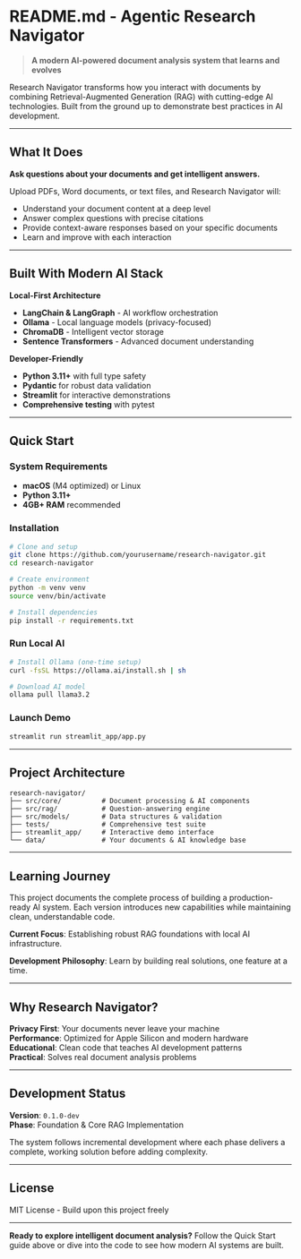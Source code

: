 # **README.md - Agentic Research Navigator**

> **A modern AI-powered document analysis system that learns and evolves**

Research Navigator transforms how you interact with documents by combining Retrieval-Augmented Generation (RAG) with cutting-edge AI technologies. Built from the ground up to demonstrate best practices in AI development.

---

## What It Does

**Ask questions about your documents and get intelligent answers.**

Upload PDFs, Word documents, or text files, and Research Navigator will:
- Understand your document content at a deep level
- Answer complex questions with precise citations
- Provide context-aware responses based on your specific documents
- Learn and improve with each interaction

---

## Built With Modern AI Stack

**Local-First Architecture**
- **LangChain & LangGraph** - AI workflow orchestration
- **Ollama** - Local language models (privacy-focused)
- **ChromaDB** - Intelligent vector storage
- **Sentence Transformers** - Advanced document understanding

**Developer-Friendly**
- **Python 3.11+** with full type safety
- **Pydantic** for robust data validation
- **Streamlit** for interactive demonstrations
- **Comprehensive testing** with pytest

---

## Quick Start

### System Requirements
- **macOS** (M4 optimized) or Linux
- **Python 3.11+**
- **4GB+ RAM** recommended

### Installation

```bash
# Clone and setup
git clone https://github.com/yourusername/research-navigator.git
cd research-navigator

# Create environment
python -m venv venv
source venv/bin/activate

# Install dependencies
pip install -r requirements.txt
```

### Run Local AI
```bash
# Install Ollama (one-time setup)
curl -fsSL https://ollama.ai/install.sh | sh

# Download AI model
ollama pull llama3.2
```

### Launch Demo
```bash
streamlit run streamlit_app/app.py
```

---

## Project Architecture

```
research-navigator/
├── src/core/          # Document processing & AI components
├── src/rag/           # Question-answering engine
├── src/models/        # Data structures & validation
├── tests/             # Comprehensive test suite
├── streamlit_app/     # Interactive demo interface
└── data/              # Your documents & AI knowledge base
```

---

## Learning Journey

This project documents the complete process of building a production-ready AI system. Each version introduces new capabilities while maintaining clean, understandable code.

**Current Focus**: Establishing robust RAG foundations with local AI infrastructure.

**Development Philosophy**: Learn by building real solutions, one feature at a time.

---

## Why Research Navigator?

**Privacy First**: Your documents never leave your machine  
**Performance**: Optimized for Apple Silicon and modern hardware  
**Educational**: Clean code that teaches AI development patterns  
**Practical**: Solves real document analysis problems  

---

## Development Status

**Version**: `0.1.0-dev`  
**Phase**: Foundation & Core RAG Implementation

The system follows incremental development where each phase delivers a complete, working solution before adding complexity.

---

## License

MIT License - Build upon this project freely

---

**Ready to explore intelligent document analysis?** Follow the Quick Start guide above or dive into the code to see how modern AI systems are built.